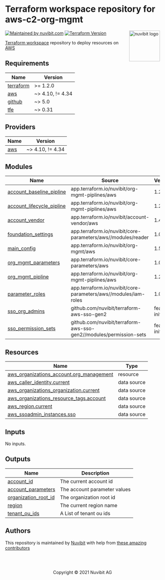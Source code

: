 
# Terraform workspace repository for aws-c2-org-mgmt

<!-- LOGO -->
<a href="https://nuvibit.com">
    <img src="https://nuvibit.com/images/logo/logo-nuvibit-square.png" alt="nuvibit logo" title="nuvibit" align="right" width="100" />
</a>

<!-- SHIELDS -->
[![Maintained by nuvibit.com][nuvibit-shield]][nuvibit-url]
[![Terraform Version][terraform-version-shield]][terraform-version-url]

<!-- DESCRIPTION -->
[Terraform workspace][terraform-workspace-url] repository to deploy resources on [AWS][aws-url]

<!-- BEGIN_TF_DOCS -->
## Requirements

| Name | Version |
|------|---------|
| <a name="requirement_terraform"></a> [terraform](#requirement\_terraform) | >= 1.2.0 |
| <a name="requirement_aws"></a> [aws](#requirement\_aws) | ~> 4.10, != 4.34 |
| <a name="requirement_github"></a> [github](#requirement\_github) | ~> 5.0 |
| <a name="requirement_tfe"></a> [tfe](#requirement\_tfe) | ~> 0.31 |

## Providers

| Name | Version |
|------|---------|
| <a name="provider_aws"></a> [aws](#provider\_aws) | ~> 4.10, != 4.34 |

## Modules

| Name | Source | Version |
|------|--------|---------|
| <a name="module_account_baseline_pipline"></a> [account\_baseline\_pipline](#module\_account\_baseline\_pipline) | app.terraform.io/nuvibit/org-mgmt-piplines/aws | 1.2.2 |
| <a name="module_account_lifecycle_pipline"></a> [account\_lifecycle\_pipline](#module\_account\_lifecycle\_pipline) | app.terraform.io/nuvibit/org-mgmt-piplines/aws | 1.2.2 |
| <a name="module_account_vendor"></a> [account\_vendor](#module\_account\_vendor) | app.terraform.io/nuvibit/account-vendor/aws | 1.4.0 |
| <a name="module_foundation_settings"></a> [foundation\_settings](#module\_foundation\_settings) | app.terraform.io/nuvibit/core-parameters/aws//modules/reader | 1.0.1 |
| <a name="module_main_config"></a> [main\_config](#module\_main\_config) | app.terraform.io/nuvibit/org-mgmt/aws | 1.5.2 |
| <a name="module_org_mgmt_parameters"></a> [org\_mgmt\_parameters](#module\_org\_mgmt\_parameters) | app.terraform.io/nuvibit/core-parameters/aws | 1.0.1 |
| <a name="module_org_mgmt_pipline"></a> [org\_mgmt\_pipline](#module\_org\_mgmt\_pipline) | app.terraform.io/nuvibit/org-mgmt-piplines/aws | 1.2.2 |
| <a name="module_parameter_roles"></a> [parameter\_roles](#module\_parameter\_roles) | app.terraform.io/nuvibit/core-parameters/aws//modules/iam-roles | 1.0.1 |
| <a name="module_sso_org_admins"></a> [sso\_org\_admins](#module\_sso\_org\_admins) | github.com/nuvibit/terraform-aws-sso-gen2 | feat-init2 |
| <a name="module_sso_permission_sets"></a> [sso\_permission\_sets](#module\_sso\_permission\_sets) | github.com/nuvibit/terraform-aws-sso-gen2//modules/permission-sets | feat-init2 |

## Resources

| Name | Type |
|------|------|
| [aws_organizations_account.org_management](https://registry.terraform.io/providers/hashicorp/aws/latest/docs/resources/organizations_account) | resource |
| [aws_caller_identity.current](https://registry.terraform.io/providers/hashicorp/aws/latest/docs/data-sources/caller_identity) | data source |
| [aws_organizations_organization.current](https://registry.terraform.io/providers/hashicorp/aws/latest/docs/data-sources/organizations_organization) | data source |
| [aws_organizations_resource_tags.account](https://registry.terraform.io/providers/hashicorp/aws/latest/docs/data-sources/organizations_resource_tags) | data source |
| [aws_region.current](https://registry.terraform.io/providers/hashicorp/aws/latest/docs/data-sources/region) | data source |
| [aws_ssoadmin_instances.sso](https://registry.terraform.io/providers/hashicorp/aws/latest/docs/data-sources/ssoadmin_instances) | data source |

## Inputs

No inputs.

## Outputs

| Name | Description |
|------|-------------|
| <a name="output_account_id"></a> [account\_id](#output\_account\_id) | The current account id |
| <a name="output_account_parameters"></a> [account\_parameters](#output\_account\_parameters) | The account parameter values |
| <a name="output_organization_root_id"></a> [organization\_root\_id](#output\_organization\_root\_id) | The organization root id |
| <a name="output_region"></a> [region](#output\_region) | The current region name |
| <a name="output_tenant_ou_ids"></a> [tenant\_ou\_ids](#output\_tenant\_ou\_ids) | A List of tenant ou ids |
<!-- END_TF_DOCS -->

<!-- AUTHORS -->
## Authors
This repository is maintained by [Nuvibit][nuvibit-url] with help from [these amazing contributors][contributors-url]

<!-- COPYRIGHT -->
<br />
<br />
<p align="center">Copyright &copy; 2021 Nuvibit AG</p>

<!-- MARKDOWN LINKS & IMAGES -->
[nuvibit-shield]: https://img.shields.io/badge/maintained%20by-nuvibit.com-%235849a6.svg?style=flat&color=1c83ba
[nuvibit-url]: https://nuvibit.com
[terraform-version-shield]: https://img.shields.io/badge/tf-%3E%3D0.15.0-blue.svg?style=flat&color=blueviolet
[terraform-version-url]: https://www.terraform.io/upgrade-guides/0-15.html
[contributors-url]: https://github.com/nuvibit/aws-c2-org-mgmt/graphs/contributors
[terraform-workspace-url]: https://app.terraform.io/app/nuvibit/workspaces/aws-c2-org-mgmt
[aws-url]: https://aws.amazon.com
